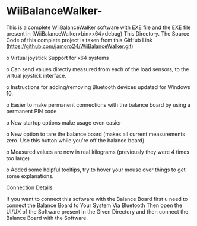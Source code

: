 # WiiBalanceWalker-
This is a complete WiiBalanceWalker software with EXE file and the EXE file present in (WiiBalanceWalker>bin>x64>debug) This Directory. The Source Code of this complete project is taken from this GitHub Link (https://github.com/jamoro24/WiiBalanceWalker.git)

o Virtual joystick Support for x64 systems

o Can send values directly measured from each of the load sensors, to the virtual joystick interface.

o Instructions for adding/removing Bluetooth devices updated for Windows 10.

o Easier to make permanent connections with the balance board by using a permanent PIN code

o New startup options make usage even easier

o New option to tare the balance board (makes all current measurements zero. Use this button while you're off the balance board)

o Measured values are now in real kilograms (previously they were 4 times too large)

o Added some helpful tooltips, try to hover your mouse over things to get some explanations.


Connection Details 

If you want to connect this software with the Balance Board first u need to connect the Balance Board to Your System Via Bluetooth Then open the UI/UX of the Software present in the Given Directory and then connect the Balance Board with the Software. 
